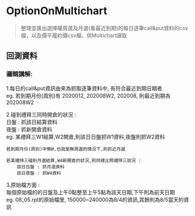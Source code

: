 # OptionOnMultichart
>整理並匯出選擇權周選及月選(看最近到期)的每日逐筆call&amp;put資料的csv檔，以及價平履約價csv檔，供Multichart讀取  

## 回測資料  
### 邏輯講解:  
1.每日的call&put資訊由來為抓取逐筆資料中, 有符合最近到期日期者  
	eg. 若到期月份(周別)有 2020012, 202008W2, 202008, 則最近到期為202008W2  

2.碰到禮拜三同時開倉的狀況 :  
	日盤 : 抓該日結算資料  
	夜盤 : 抓新開倉資料  
	eg. 某禮拜三W1結算,W2開倉,則該日日盤抓W1資料,夜盤則抓W2資料  
	  
	若到期月份(周別)中無W,也就是無周選的情況下,則抓近月選  
  
	若某禮拜三碰到月選結算,W4新開倉的狀況,則同樣比照禮拜三狀況 :  
		該日日盤 : 抓月選資料  
		該日夜盤 : 抓W4資料  
		  
3.原始檔方面 :  
	每個原始檔的的日盤及上午0點整至上午5點為該天日期,下午則為前天日期  
		eg. 08_05.rpt的原始檔里, 150000~240000為8/4的資訊,其餘則為8/5當天的資訊  
